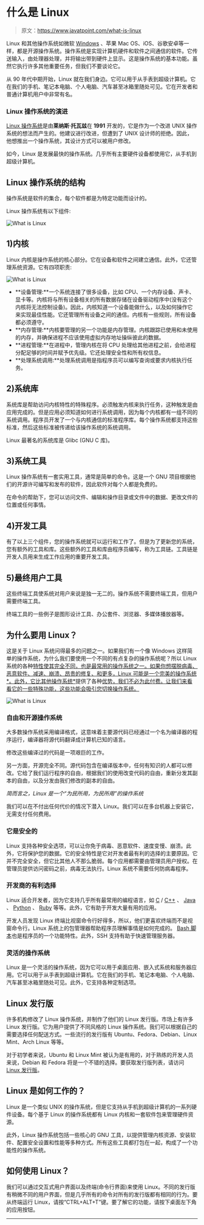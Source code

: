 # 什么是 Linux

> 原文：<https://www.javatpoint.com/what-is-linux>

Linux 和其他操作系统如微软 [Windows](https://www.javatpoint.com/windows) 、苹果 Mac OS、iOS、谷歌安卓等一样，都是开源操作系统。操作系统是实现计算机硬件和软件之间通信的软件。它传送输入，由处理器处理，并将输出带到硬件上显示。这是操作系统的基本功能。虽然它执行许多其他重要任务，但我们不要谈论它。

从 90 年代中期开始，Linux 就在我们身边。它可以用于从手表到超级计算机。它在我们的手机、笔记本电脑、个人电脑、汽车甚至冰箱里随处可见。它在开发者和普通计算机用户中非常有名。

### Linux 操作系统的演进

[Linux 操作系统](https://www.javatpoint.com/linux-tutorial)是由**莱纳斯·托瓦兹**在 **1991** 开发的，它是作为一个改进 UNIX 操作系统的想法而产生的。他建议进行改进，但遭到了 UNIX 设计师的拒绝。因此，他想推出一个操作系统，其设计方式可以被用户修改。

如今，Linux 是发展最快的操作系统。几乎所有主要硬件设备都使用它，从手机到超级计算机。

## Linux 操作系统的结构

操作系统是软件的集合，每个软件都是为特定功能而设计的。

Linux 操作系统有以下组件:

![What is Linux](img/890886cb6e6c76bb6cc8005b21b0f600.png)

## 1)内核

Linux 内核是操作系统的核心部分。它在设备和软件之间建立通信。此外，它还管理系统资源。它有四项职责:

![What is Linux](img/20e764f03177395a8310839ca133070d.png)

*   **设备管理:**一个系统连接了很多设备，比如 CPU、一个内存设备、声卡、显卡等。内核将与所有设备相关的所有数据存储在设备驱动程序中(没有这个内核将无法控制设备)。因此，内核知道一个设备能做什么，以及如何操作它来实现最佳性能。它还管理所有设备之间的通信。内核有一些规则，所有设备都必须遵守。
*   **内存管理:**内核要管理的另一个功能是内存管理。内核跟踪已使用和未使用的内存，并确保进程不应该使用虚拟内存地址操纵彼此的数据。
*   **进程管理:**在进程中，管理内核在将 CPU 处理给其他进程之前，会给进程分配足够的时间并赋予优先级。它还处理安全性和所有权信息。
*   **处理系统调用:**处理系统调用是指程序员可以编写查询或要求内核执行任务。

## 2)系统库

系统库是帮助访问内核特性的特殊程序。必须触发内核来执行任务，这种触发是由应用完成的。但是应用必须知道如何进行系统调用，因为每个内核都有一组不同的系统调用。程序员开发了一个与内核通信的标准程序库。每个操作系统都支持这些标准，然后这些标准被传递给该操作系统的系统调用。

Linux 最著名的系统库是 Glibc (GNU C 库)。

## 3)系统工具

Linux 操作系统有一套实用工具，通常是简单的命令。这是一个 GNU 项目根据他们的开源许可编写和发布的软件，因此软件对每个人都是免费的。

在命令的帮助下，您可以访问文件、编辑和操作目录或文件中的数据、更改文件的位置或任何事情。

## 4)开发工具

有了以上三个组件，您的操作系统就可以运行和工作了。但是为了更新您的系统，您有额外的工具和库。这些额外的工具和库由程序员编写，称为工具链。工具链是开发人员用来生成工作应用的重要开发工具。

## 5)最终用户工具

这些终端工具使系统对用户来说是独一无二的。操作系统不需要终端工具，但用户需要终端工具。

终端工具的一些例子是图形设计工具、办公套件、浏览器、多媒体播放器等。

## 为什么要用 Linux？

这是关于 Linux 系统问得最多的问题之一。如果我们有一个像 Windows 这样简单的操作系统，为什么我们要使用一个不同的有点复杂的操作系统呢？所以 Linux 系统的各种[特性使其完全不同，也是最常用的操作系统之一。如果你想摆脱病毒、恶意软件、减速、崩溃、昂贵的修复、和更多，Linux 可能是一个完美的操作系统*。此外，它比其他操作系统*](https://www.javatpoint.com/linux-features)提供了各种[优势，我们不必为此付费。让我们来看看它的一些特殊功能，这些功能会吸引您切换操作系统。](https://www.javatpoint.com/advantages-of-linux)

![What is Linux](img/79a15b01a745b89a4711f50b8e807f78.png)

### 自由和开源操作系统

大多数操作系统采用编译格式，这意味着主要源代码已经通过一个名为编译器的程序运行，编译器将源代码翻译成计算机已知的语言。

修改这些编译过的代码是一项艰巨的工作。

另一方面，开源完全不同。源代码包含在编译版本中，任何有知识的人都可以修改。它给了我们运行程序的自由，根据我们的使用改变代码的自由，重新分发其副本的自由，以及分发由我们修改的副本的自由。

*简而言之，Linux 是一个“为民所用，为民所用”的操作系统*

我们可以在不付出任何代价的情况下潜入 Linux。我们可以在多台机器上安装它，无需支付任何费用。

### 它是安全的

Linux 支持各种安全选项，可以让你免于病毒、恶意软件、速度变慢、崩溃。此外，它将保护您的数据。它的安全特性是它对开发者最有利的选择的主要原因。它并不完全安全，但它比其他人不那么脆弱。每个应用都需要由管理员用户授权。在管理员提供访问密码之前，病毒无法执行。Linux 系统不需要任何防病毒程序。

### 开发商的有利选择

Linux 适合开发者，因为它支持几乎所有最常用的编程语言，如 [C](https://www.javatpoint.com/c-programming-language-tutorial) / [C++](https://www.javatpoint.com/cpp-tutorial) 、 [Java](https://www.javatpoint.com/java-tutorial) 、 [Python](https://www.javatpoint.com/python-tutorial) 、 [Ruby](https://www.javatpoint.com/ruby-tutorial) 等等。此外，它有助于开发大量有用的应用。

开发人员发现 Linux 终端比视窗命令行好得多，所以，他们更喜欢终端而不是视窗命令行。Linux 系统上的包管理器帮助程序员理解事情是如何完成的。 [Bash 脚本](https://www.javatpoint.com/bash)也是程序员的一个功能特性。此外，SSH 支持有助于快速管理服务器。

### 灵活的操作系统

Linux 是一个灵活的操作系统，因为它可以用于桌面应用、嵌入式系统和服务器应用。它可以用于从手表到超级计算机。它在我们的手机、笔记本电脑、个人电脑、汽车甚至冰箱里随处可见。此外，它支持各种定制选项。

## Linux 发行版

许多机构修改了 Linux 操作系统，并制作了他们的 Linux 发行版。市场上有许多 Linux 发行版。它为用户提供了不同风格的 Linux 操作系统。我们可以根据自己的需要选择任何配送方式。一些流行的发行版有 Ubuntu、Fedora、Debian、Linux Mint、Arch Linux 等等。

对于初学者来说，Ubuntu 和 Linux Mint 被认为是有用的，对于熟练的开发人员来说，Debian 和 Fedora 将是一个不错的选择。要获取发行版列表，请访问 [Linux 发行版](https://www.javatpoint.com/linux-distributions)。

## Linux 是如何工作的？

Linux 是一个类似 UNIX 的操作系统，但是它支持从手机到超级计算机的一系列硬件设备。每个基于 Linux 的操作系统都有 Linux 内核和一套软件包来管理硬件资源。

此外，Linux 操作系统包括一些核心的 GNU 工具，以提供管理内核资源、安装软件、配置安全设置和性能等多种方式。所有这些工具都打包在一起，构成了一个功能性的操作系统。

## 如何使用 Linux？

我们可以通过交互式用户界面以及终端(命令行界面)来使用 Linux。不同的发行版有稍微不同的用户界面，但是几乎所有的命令对所有的发行版都有相同的行为。要从终端运行 Linux，请按“CTRL+ALT+T”键。要了解它的功能，请按下桌面左下角的应用按钮。

* * *